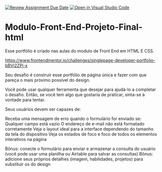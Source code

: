 [![Review Assignment Due Date](https://classroom.github.com/assets/deadline-readme-button-24ddc0f5d75046c5622901739e7c5dd533143b0c8e959d652212380cedb1ea36.svg)](https://classroom.github.com/a/zcQQ-9EW)
[![Open in Visual Studio Code](https://classroom.github.com/assets/open-in-vscode-718a45dd9cf7e7f842a935f5ebbe5719a5e09af4491e668f4dbf3b35d5cca122.svg)](https://classroom.github.com/online_ide?assignment_repo_id=13787991&assignment_repo_type=AssignmentRepo)
# Modulo-Front-End-Projeto-Final-html

Esse portfólio é criado nas aulas do modulo de Front End em HTML E CSS.

https://www.frontendmentor.io/challenges/singlepage-developer-portfolio-bBVj2ZPi-x

Seu desafio é construir esse portfólio de página única e fazer com que pareça o mais próximo possível do design.

Você pode usar qualquer ferramenta que desejar para ajudá-lo a completar o desafio. Então, se você tem algo que gostaria de praticar, sinta-se à vontade para tentar.

Seus usuários devem ser capazes de:

Receba uma mensagem de erro quando o formulário for enviado se:
Qualquer campo está vazio
O endereço de e-mail não está formatado corretamente
Veja o layout ideal para a interface dependendo do tamanho da tela do dispositivo
Veja os estados de foco e foco de todos os elementos interativos na página

Bônus: conecte o formulário para enviar e armazenar a consulta do usuário (você pode usar uma planilha ou Airtable para salvar as consultas)
Bônus: adicione seus próprios detalhes (imagem, habilidades, projetos) para substituir os do design



